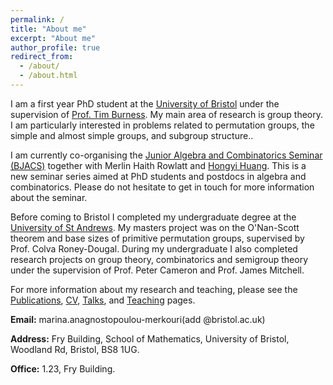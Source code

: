 ```yaml
---
permalink: /
title: "About me"
excerpt: "About me"
author_profile: true
redirect_from: 
  - /about/
  - /about.html
---
```


I am a first year PhD student at the [University of Bristol](https://www.bristol.ac.uk/maths/) under the supervision of [Prof. Tim Burness](https://seis.bristol.ac.uk/~tb13602/index.html). My main area of research is group theory. I am particularly interested in problems related to permutation groups, the simple and almost simple groups, and subgroup structure..

I am currently co-organising the [Junior Algebra and Combinatorics Seminar (BJACS)](https://sites.google.com/view/bjacs/home) together with Merlin Haith Rowlatt and [Hongyi Huang](https://hongyihuang328.github.io/index.html). This is a new seminar series aimed at PhD students and postdocs in algebra and combinatorics. Please do not hesitate to get in touch for more information about the seminar.

Before coming to Bristol I completed my undergraduate degree at the [University of St Andrews](https://www.st-andrews.ac.uk/mathematics-statistics/). My masters project was on the O'Nan-Scott theorem and base sizes of primitive permutation groups, supervised by Prof. Colva Roney-Dougal. During my undergraduate I also completed research projects on group theory, combinatorics and semigroup theory under the supervision of Prof. Peter Cameron and Prof. James Mitchell.

For more information about my research and teaching, please see the [Publications](https://marinaanagno.github.io/publications), [CV](https://marinaanagno.github.io/cv), [Talks](https://marinaanagno.github.io/talks), and [Teaching](https://marinaanagno.github.io/teaching) pages.

**Email:** marina.anagnostopoulou-merkouri(add @bristol.ac.uk)

**Address:** Fry Building, School of Mathematics, University of Bristol, Woodland Rd, Bristol, BS8 1UG.

**Office:** 1.23, Fry Building.
